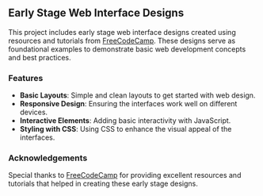 ## Early Stage Web Interface Designs

This project includes early stage web interface designs created using resources and tutorials from [FreeCodeCamp](https://www.freecodecamp.org/). These designs serve as foundational examples to demonstrate basic web development concepts and best practices.

### Features

- **Basic Layouts**: Simple and clean layouts to get started with web design.
- **Responsive Design**: Ensuring the interfaces work well on different devices.
- **Interactive Elements**: Adding basic interactivity with JavaScript.
- **Styling with CSS**: Using CSS to enhance the visual appeal of the interfaces.

### Acknowledgements

Special thanks to [FreeCodeCamp](https://www.freecodecamp.org/) for providing excellent resources and tutorials that helped in creating these early stage designs.